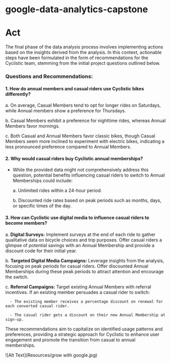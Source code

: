 # google-data-analytics-capstone
# Act

The final phase of the data analysis process involves implementing actions based on the insights derived from the analysis. In this context, actionable steps have been formulated in the form of recommendations for the Cyclistic team, stemming from the initial project questions outlined below.

### Questions and Recommendations:

#### 1. How do annual members and casual riders use Cyclistic bikes differently?

   a. On average, Casual Members tend to opt for longer rides on Saturdays, while Annual members show a preference for Thursdays.

   b. Casual Members exhibit a preference for nighttime rides, whereas Annual Members favor mornings.

   c. Both Casual and Annual Members favor classic bikes, though Casual Members seem more inclined to experiment with electric bikes, indicating a less pronounced preference compared to Annual Members.

#### 2. Why would casual riders buy Cyclistic annual memberships?

   - While the provided data might not comprehensively address this question, potential benefits influencing casual riders to switch to Annual Memberships could include:
   
     a. Unlimited rides within a 24-hour period.
   
     b. Discounted ride rates based on peak periods such as months, days, or specific times of the day.

#### 3. How can Cyclistic use digital media to influence casual riders to become members?

   a. **Digital Surveys:** Implement surveys at the end of each ride to gather qualitative data on bicycle choices and trip purposes. Offer casual riders a glimpse of potential savings with an Annual Membership and provide a discount code for their initial year.

   b. **Targeted Digital Media Campaigns:** Leverage insights from the analysis, focusing on peak periods for casual riders. Offer discounted Annual Memberships during these peak periods to attract attention and encourage the switch.

   c. **Referral Campaigns:** Target existing Annual Members with referral incentives. If an existing member persuades a casual rider to switch:
   
      - The existing member receives a percentage discount on renewal for each converted casual rider.
   
      - The casual rider gets a discount on their new Annual Membership at sign-up.

These recommendations aim to capitalize on identified usage patterns and preferences, providing a strategic approach for Cyclistic to enhance user engagement and promote the transition from casual to annual memberships.

![Alt Text](Resources/grow with google.jpg)
